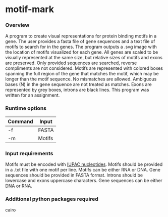 # motif-mark

### Overview

A program to create visual representations for protein binding motifs in a gene. The user provides a fasta file of gene sequences and a text file of motifs to search for in the genes. The program outputs a .svg image with the location of motifs visualized for each gene. All genes are scaled to be visually represented at the same size, but relative sizes of motifs and exons are preserved. Only provided sequences are searched, reverse compliments are not considered. Motifs are represented with colored boxes spanning the full region of the gene that matches the motif, which may be longer than the motif sequence. No mismatches are allowed. Ambiguous bases (N) in the gene sequence are not treated as matches. Exons are represented by grey boxes, introns are black lines. This program was written for an assignment. 

### Runtime options

| Command | Input  |
|---------|--------|
| -f      | FASTA  |
| -m      | Motifs |

### Input requirements

Motifs must be encoded with [IUPAC nucleotides](https://www.bioinformatics.org/sms/iupac.html). Motifs should be provided in a .txt file with one motif per line. Motifs can be either RNA or DNA.
Gene sequences should be provided in FASTA format. Introns should be lowercase and exons uppercase characters. Gene sequences can be either DNA or RNA.

### Additional python packages required
cairo
